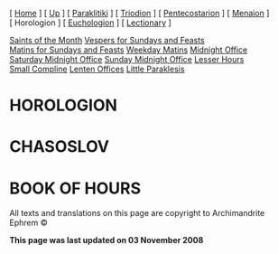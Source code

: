 \[ [Home](index.md) \] \[ [Up](liturgic.md) \] \[ [Paraklitiki](oktoich.md) \] \[ [Triodion](triodion.md) \] \[ [Pentecostarion](pentecos.md) \] \[ [Menaion](menaion.md) \] \[ Horologion \] \[ [Euchologion](eucholog.md) \] \[ [Lectionary](lectionary.md) \]

[Saints of the Month](saintsof.md)
[Vespers for Sundays and Feasts](vespers.md)
[Matins for Sundays and Feasts](mat-sun.md)
[Weekday Matins](weekday_matins.md)
[Midnight Office](midnight_office.md)
[Saturday Midnight Office](saturday_midnight_office.md)
[Sunday Midnight Office](sunday_midnight_office.md)
[Lesser Hours](lesser_hours.md)
[Small Compline](small_compline.md)
[Lenten Offices](lenten_offices.md)
[Little Paraklesis](lit-parak.md)

HOROLOGION
==========

CHASOSLOV
=========

BOOK OF HOURS
=============

All texts and translations on this page are copyright to
Archimandrite Ephrem ©

**This page was last updated on 03 November 2008**
